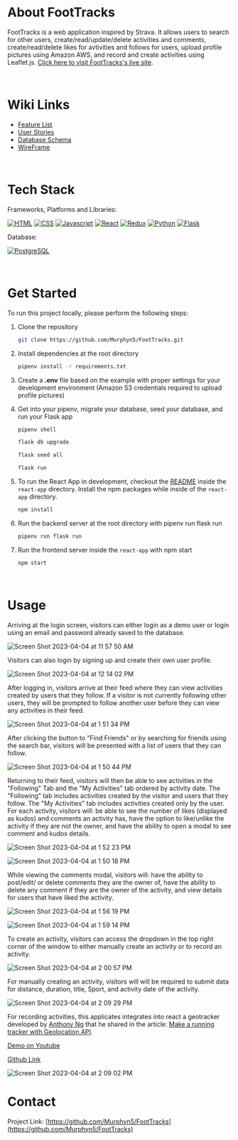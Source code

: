 # About FootTracks

FootTracks is a web application inspired by Strava. It allows users to search for other users, create/read/update/delete activities and comments, create/read/delete likes for avtivities and follows for users, upload profile pictures using Amazon AWS, and record and create activities using Leaflet.js. [Click here to visit FootTracks's live site](https://foottracks.onrender.com).

<br>

# Wiki Links

- [Feature List](https://github.com/Murphyn5/FootTracks/wiki/MVP-Feature-List)
- [User Stories](https://github.com/Murphyn5/FootTracks/wiki/User-Stories)
- [Database Schema](https://github.com/Murphyn5/FootTracks/wiki/Database-Schema)
- [WireFrame](https://github.com/Murphyn5/FootTracks/wiki/Wireframe)

<br>


# Tech Stack

Frameworks, Platforms and Libraries:

[![HTML][html.js]][html-url]
[![CSS][css.js]][css-url]
[![Javascript][javascript.js]][javascript-url]
[![React][react.js]][react-url]
[![Redux][redux.js]][redux-url]
[![Python][python.js]][python-url]
[![Flask][flask.js]][flask-url]

Database:

[![PostgreSQL][postgresql.js]][postgresql-url]

<br>

# Get Started

To run this project locally, please perform the following steps:

1. Clone the repository
   ```sh
   git clone https://github.com/Murphyn5/FootTracks.git
   ```
2. Install dependencies at the root directory
   ```sh
   pipenv install -r requirements.txt
   ```

3. Create a **.env** file based on the example with proper settings for your development environment (Amazon S3 credentials required to upload profile pictures)

4. Get into your pipenv, migrate your database, seed your database, and run your Flask app

   ```bash
   pipenv shell
   ```

   ```bash
   flask db upgrade
   ```

   ```bash
   flask seed all
   ```

   ```bash
   flask run
   ```

5. To run the React App in development, checkout the [README](./react-app/README.md) inside the `react-app` directory. Install the npm packages while inside of the `react-app` directory.
   ```bash
   npm install
   ```

6. Run the backend server at the root directory with pipenv run flask run
   ```bash
   pipenv run flask run
   ```
   
7. Run the frontend server inside the `react-app` with npm start
   ```bash
   npm start
   ```
   
<br>

# Usage

Arriving at the login screen, visitors can either login as a demo user or login using an email and password already saved to the database.

![Screen Shot 2023-04-04 at 11 57 50 AM](https://user-images.githubusercontent.com/63930644/229895426-1cc9a2dc-d9f0-48a3-906a-9136df7c823d.png)

Visitors can also login by signing up and create their own user profile.

![Screen Shot 2023-04-04 at 12 14 02 PM](https://user-images.githubusercontent.com/63930644/229896650-9dbfd712-0cd6-48b8-9099-c8f4b770659f.png)

After logging in, visitors arrive at their feed where they can view activities created by users that they follow. If a visitor is not currently following other users, they will be prompted to follow another user before they can view any activities in their feed.

![Screen Shot 2023-04-04 at 1 51 34 PM](https://user-images.githubusercontent.com/63930644/229917946-943fe0ec-8766-4d1d-8720-8b6ee928a0bc.png)

After clicking the button to "Find Friends" or by searching for friends using the search bar, visitors will be presented with a list of users that they can follow.

![Screen Shot 2023-04-04 at 1 50 44 PM](https://user-images.githubusercontent.com/63930644/229917700-9e3ac060-ab22-409b-891b-403e2ec4cd1f.png)

Returning to their feed, visitors will then be able to see activities in the "Following" Tab and the "My Activities" tab ordered by activity date. The "Following" tab includes activities created by the visitor and users that they follow. The "My Activities" tab includes activities created only by the user. For each activity, visitors will: be able to see the number of likes (displayed as kudos) and comments an activity has, have the option to like/unlike the activity if they are not the owner, and have the ability to open a modal to see comment and kudos details.

![Screen Shot 2023-04-04 at 1 52 23 PM](https://user-images.githubusercontent.com/63930644/229918078-770b7165-baef-4cf7-93f5-beb4037e1d15.png)

![Screen Shot 2023-04-04 at 1 50 18 PM](https://user-images.githubusercontent.com/63930644/229917520-079ef045-c846-4f32-9f96-84064c6abedc.png)

While viewing the comments modal, visitors will: have the ability to post/edit/ or delete comments they are the owner of, have the ability to delete any comment if they are the owner of the activity, and view details for users that have liked the activity.

![Screen Shot 2023-04-04 at 1 56 19 PM](https://user-images.githubusercontent.com/63930644/229918903-af451566-8403-4320-8295-0c54fe59bec7.png)

![Screen Shot 2023-04-04 at 1 59 14 PM](https://user-images.githubusercontent.com/63930644/229919783-a17e3c28-2281-49fb-8c4e-373b48746c8f.png)

To create an activity, visitors can access the dropdown in the top right corner of the window to either manually create an activity or to record an activity.

![Screen Shot 2023-04-04 at 2 00 57 PM](https://user-images.githubusercontent.com/63930644/229920452-6695a2e7-71f3-46e4-9191-50090531b21b.png)

For manually creating an activity, visitors will will be required to submit data for distance, duration, title, Sport, and activity date of the activity. 

![Screen Shot 2023-04-04 at 2 09 29 PM](https://user-images.githubusercontent.com/63930644/229923077-f4d34004-3c70-404f-bc6a-c2842e028bf8.png)

For recording activities, this applicates integrates into react a geotracker developed by [Anthony Ng](https://medium.com/@engineerng) that he shared in the article: [Make a running tracker with Geolocation API](https://medium.com/geekculture/make-a-running-tracker-with-geolocation-api-8b2ac541196e). 

[Demo on Youtube](https://www.youtube.com/watch?v=Un9sFEMaWf8)

[Github Link](https://github.com/ng-the-engineer/running-tracker)

![Screen Shot 2023-04-04 at 2 09 02 PM](https://user-images.githubusercontent.com/63930644/229922985-fe87677e-a764-42a3-8cf0-77fd510cb322.png)


# Contact

Project Link: [https://github.com/Murphyn5/FootTracks](https://github.com/Murphyn5/FootTracks)

<!-- References and Icons -->

[html.js]: https://img.shields.io/badge/HTML-239120?style=for-the-badge&logo=html5&logoColor=white
[html-url]: https://developer.mozilla.org/en-US/docs/Web/HTML
[css.js]: https://img.shields.io/badge/CSS-239120?&style=for-the-badge&logo=css3&logoColor=white
[css-url]: https://developer.mozilla.org/en-US/docs/Web/CSS
[javascript.js]: https://img.shields.io/badge/JavaScript-323330?style=for-the-badge&logo=javascript&logoColor=F7DF1E
[javascript-url]: https://www.javascript.com/
[react.js]: https://img.shields.io/badge/React-20232A?style=for-the-badge&logo=react&logoColor=61DAFB
[react-url]: https://reactjs.org/
[redux.js]: https://img.shields.io/badge/Redux-593D88?style=for-the-badge&logo=redux&logoColor=white
[redux-url]: https://redux.js.org/
[python.js]: https://img.shields.io/badge/Python-3776AB?style=for-the-badge&logo=python&logoColor=white
[python-url]: https://www.python.org/
[flask.js]: https://img.shields.io/badge/Flask-000000?style=for-the-badge&logo=flask&logoColor=white
[flask-url]: https://expressjs.com/
[postgresql.js]: https://img.shields.io/badge/PostgreSQL-316192?style=for-the-badge&logo=postgresql&logoColor=white
[postgresql-url]: https://www.postgresql.org/

